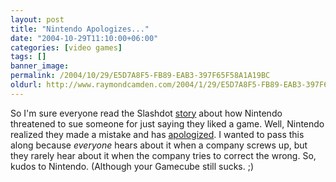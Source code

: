 ```yaml
---
layout: post
title: "Nintendo Apologizes..."
date: "2004-10-29T11:10:00+06:00"
categories: [video games]
tags: []
banner_image: 
permalink: /2004/10/29/E5D7A8F5-FB89-EAB3-397F65F58A1A19BC
oldurl: http://www.raymondcamden.com/2004/1/29/E5D7A8F5-FB89-EAB3-397F65F58A1A19BC
---
```


So I'm sure everyone read the Slashdot <a href="http://yro.slashdot.org/yro/04/10/27/1932201.shtml?tid=153">story</a> about how Nintendo threatened to sue someone for just saying they liked a game. Well, Nintendo realized they made a mistake and has <a href="http://www.boingboing.net/2004/10/28/nintendo_apologizes_.html">apologized</a>. I wanted to pass this along because <i>everyone</i> hears about it when a company screws up, but they rarely hear about it when the company tries to correct the wrong. So, kudos to Nintendo. (Although your Gamecube still sucks. ;)